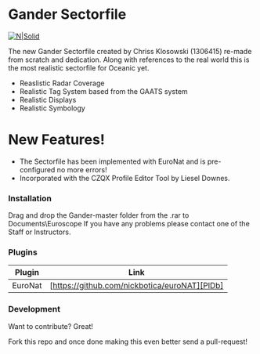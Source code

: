 # Gander Sectorfile 

[![N|Solid](https://i.imgur.com/uCUiSQ5.png)](http://czqo.vatcan.ca/)

The new Gander Sectorfile created by Chriss Klosowski (1306415) re-made from scratch and dedication. Along with references to the real world this is the most realistic sectorfile for Oceanic yet.

  - Reaslistic Radar Coverage
  - Realistic Tag System based from the GAATS system
  - Realistic Displays
  - Realistic Symbology

# New Features!

  - The Sectorfile has been implemented with EuroNat and is pre-configured no more errors!
  - Incorporated with the CZQX Profile Editor Tool by Liesel Downes.

### Installation

Drag and drop the Gander-master folder from the .rar to Documents\Euroscope
If you have any problems please contact one of the Staff or Instructors.

### Plugins

| Plugin | Link |
| ------ | ------ |
| EuroNat | [https://github.com/nickbotica/euroNAT][PlDb] |

### Development

Want to contribute? Great!

Fork this repo and once done making this even better send a pull-request!

